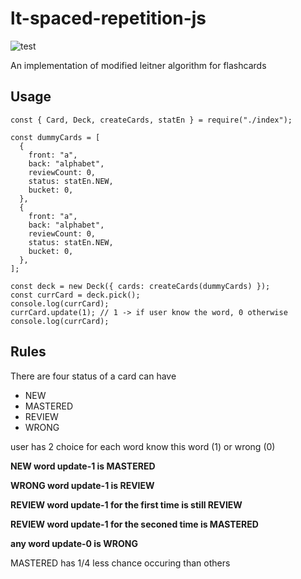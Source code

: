 # lt-spaced-repetition-js 
![test](https://github.com/StTronn/leitner-spaced-rep-js/workflows/test/badge.svg)

An implementation of modified leitner algorithm for flashcards


## Usage
```
const { Card, Deck, createCards, statEn } = require("./index");

const dummyCards = [
  {
    front: "a",
    back: "alphabet",
    reviewCount: 0,
    status: statEn.NEW,
    bucket: 0,
  },
  {
    front: "a",
    back: "alphabet",
    reviewCount: 0,
    status: statEn.NEW,
    bucket: 0,
  },
];

const deck = new Deck({ cards: createCards(dummyCards) });
const currCard = deck.pick();
console.log(currCard);
currCard.update(1); // 1 -> if user know the word, 0 otherwise
console.log(currCard);

```

## Rules 
There are four status of a card can have 
* NEW
* MASTERED
* REVIEW
* WRONG

user has 2 choice for each word know this word (1) or wrong (0)

**NEW word update-1 is MASTERED**

**WRONG word update-1 is  REVIEW**

**REVIEW word update-1 for the first time is still REVIEW**

**REVIEW word update-1 for the seconed time is MASTERED**

**any word update-0 is WRONG**

MASTERED has 1/4 less chance occuring than others
